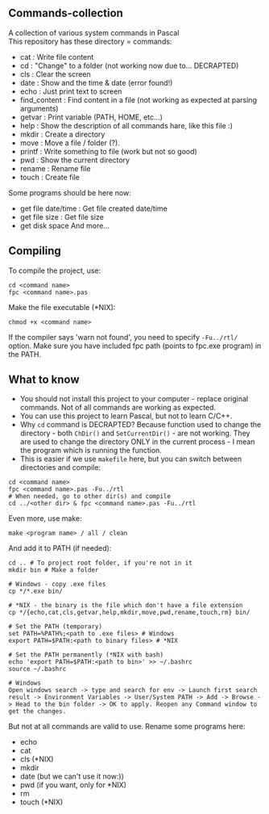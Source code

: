 ## Commands-collection
A collection of various system commands in Pascal <br>
This repository has these directory = commands:
* cat                 : Write file content
* cd                  : "Change" to a folder (not working now due to... DECRAPTED)
* cls                 : Clear the screen
* date                : Show and the time & date (error found!)
* echo                : Just print text to screen
* find_content        : Find content in a file (not working as expected at parsing arguments)
* getvar              : Print variable (PATH, HOME, etc...)
* help                : Show the description of all commands hare, like this file :)
* mkdir               : Create a directory
* move                : Move a file / folder (?).
* printf              : Write something to file (work but not so good)
* pwd                 : Show the current directory 
* rename              : Rename file
* touch               : Create file

Some programs should be here now:
* get file date/time : Get file created date/time
* get file size      : Get file size
* get disk space
And more...

## Compiling
To compile the project, use:
```
cd <command name>
fpc <command name>.pas
```

Make the file executable (*NIX):
```
chmod +x <command name>
```

If the compiler says 'warn not found', you need to specify ```-Fu../rtl/``` option. Make sure you have included fpc path (points to fpc.exe program) in the PATH.

## What to know
* You should not install this project to your computer - replace original commands. Not of all commands are working as expected.
* You can use this project to learn Pascal, but not to learn C/C++.
* Why ```cd``` command is DECRAPTED? Because function used to change the directory - both ```ChDir()``` and ```SetCurrentDir()``` - are not working. They are used to change the directory ONLY in the current process - I mean the program which is running the function.
* This is easier if we use ```makefile``` here, but you can switch between directories and compile:
```
cd <command name>
fpc <command name>.pas -Fu../rtl
# When needed, go to other dir(s) and compile
cd ../<other dir> & fpc <command name>.pas -Fu../rtl 
```

Even more, use make:
```
make <program name> / all / clean
```

And add it to PATH (if needed):
```
cd .. # To project root folder, if you're not in it
mkdir bin # Make a folder

# Windows - copy .exe files
cp */*.exe bin/ 

# *NIX - the binary is the file which don't have a file extension
cp */{echo,cat,cls,getvar,help,mkdir,move,pwd,rename,touch,rm} bin/

# Set the PATH (temporary)
set PATH=%PATH%;<path to .exe files> # Windows
export PATH=$PATH:<path to binary files> # *NIX

# Set the PATH permanently (*NIX with bash)
echo 'export PATH=$PATH:<path to bin>' >> ~/.bashrc
source ~/.bashrc

# Windows
Open windows search -> type and search for env -> Launch first search result -> Environment Variables -> User/System PATH -> Add -> Browse -> Head to the bin folder -> OK to apply. Reopen any Command window to get the changes. 
```

But not at all commands are valid to use. Rename some programs here:
* echo 
* cat
* cls (*NIX)
* mkdir 
* date (but we can't use it now:))
* pwd (if you want, only for *NIX)
* rm
* touch (*NIX)
